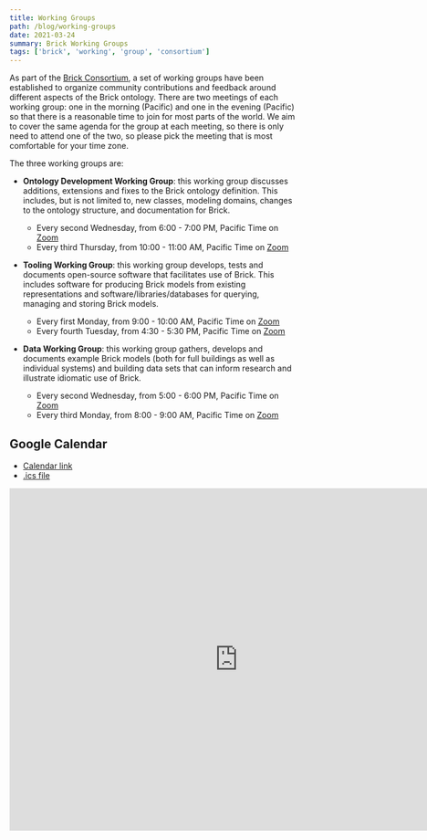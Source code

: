 ```yaml
---
title: Working Groups
path: /blog/working-groups
date: 2021-03-24
summary: Brick Working Groups
tags: ['brick', 'working', 'group', 'consortium']
---
```


As part of the [Brick Consortium](/consortium), a set of working groups have been established to organize community contributions and feedback around different aspects of the Brick ontology.
There are two meetings of each working group: one in the morning (Pacific) and one in the evening (Pacific) so that there is a reasonable time to join for most parts of the world. We aim to cover the same agenda for the group at each meeting, so there is only need to attend one of the two, so please pick the meeting that is most comfortable for your time zone.

The three working groups are:

- **Ontology Development Working Group**: this working group discusses additions, extensions and fixes to the Brick ontology definition. This includes, but is not limited to, new classes, modeling domains, changes to the ontology structure, and documentation for Brick.
    - Every second Wednesday, from 6:00 - 7:00 PM, Pacific Time on [Zoom](https://mines.zoom.us/j/96983354945?pwd=cGJ5OWpTRnplandlOFQyd2tKWXB1UT09)
    - Every third Thursday, from 10:00 - 11:00 AM, Pacific Time on [Zoom](https://mines.zoom.us/j/96983354945?pwd=cGJ5OWpTRnplandlOFQyd2tKWXB1UT09)

- **Tooling Working Group**: this working group develops, tests and documents open-source software that facilitates use of Brick. This includes software for producing Brick models from existing representations and software/libraries/databases for  querying, managing and storing Brick models.
    - Every first Monday, from 9:00 - 10:00 AM, Pacific Time on [Zoom](https://mines.zoom.us/j/96983354945?pwd=cGJ5OWpTRnplandlOFQyd2tKWXB1UT09)
    - Every fourth Tuesday, from 4:30 - 5:30 PM, Pacific Time on [Zoom](https://mines.zoom.us/j/96983354945?pwd=cGJ5OWpTRnplandlOFQyd2tKWXB1UT09)

- **Data Working Group**: this working group gathers, develops and documents example Brick models (both for full buildings as well as individual systems) and building data sets that can inform research and illustrate idiomatic use of Brick.
    - Every second Wednesday, from 5:00 - 6:00 PM, Pacific Time on [Zoom](https://mines.zoom.us/j/96983354945?pwd=cGJ5OWpTRnplandlOFQyd2tKWXB1UT09)
    - Every third Monday, from 8:00 - 9:00 AM, Pacific Time on [Zoom](https://mines.zoom.us/j/96983354945?pwd=cGJ5OWpTRnplandlOFQyd2tKWXB1UT09)


## Google Calendar

- [Calendar link](https://calendar.google.com/calendar/embed?src=vrjj76hu51bjue824bdo7ujucg%40group.calendar.google.com)
- [.ics file](https://calendar.google.com/calendar/ical/vrjj76hu51bjue824bdo7ujucg%40group.calendar.google.com/public/basic.ics)

<iframe src="https://calendar.google.com/calendar/embed?src=vrjj76hu51bjue824bdo7ujucg%40group.calendar.google.com" style="border: 0" width="800" height="600" frameborder="0" scrolling="no"></iframe>
